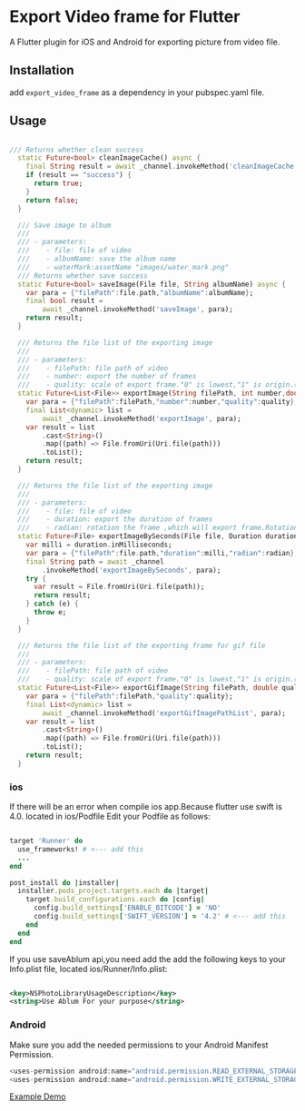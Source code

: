 # Export Video frame for Flutter

A Flutter plugin for iOS and Android for exporting picture from video file.

## Installation

add ```export_video_frame``` as a dependency in your pubspec.yaml file.

## Usage

```dart

/// Returns whether clean success
  static Future<bool> cleanImageCache() async {
    final String result = await _channel.invokeMethod('cleanImageCache');
    if (result == "success") {
      return true;
    }
    return false;
  }

  /// Save image to album
  ///
  /// - parameters:
  ///    - file: file of video
  ///    - albumName: save the album name
  ///    - waterMark:assetName "images/water_mark.png"
  /// Returns whether save success
  static Future<bool> saveImage(File file, String albumName) async {
    var para = {"filePath":file.path,"albumName":albumName};
    final bool result =
        await _channel.invokeMethod('saveImage', para);
    return result;
  }

  /// Returns the file list of the exporting image
  ///
  /// - parameters:
  ///    - filePath: file path of video
  ///    - number: export the number of frames
  ///    - quality: scale of export frame."0" is lowest,"1" is origin.("0" is scale for 0.1 in android) 
  static Future<List<File>> exportImage(String filePath, int number,double quality) async {
    var para = {"filePath":filePath,"number":number,"quality":quality};
    final List<dynamic> list =
        await _channel.invokeMethod('exportImage', para);
    var result = list
        .cast<String>()
        .map((path) => File.fromUri(Uri.file(path)))
        .toList();
    return result;
  }

  /// Returns the file list of the exporting image
  ///
  /// - parameters:
  ///    - file: file of video
  ///    - duration: export the duration of frames
  ///    - radian: rotation the frame ,which will export frame.Rotation is clockwise.
  static Future<File> exportImageBySeconds(File file, Duration duration,double radian) async {
    var milli = duration.inMilliseconds;
    var para = {"filePath":file.path,"duration":milli,"radian":radian};
    final String path = await _channel
        .invokeMethod('exportImageBySeconds', para);
    try {
      var result = File.fromUri(Uri.file(path));
      return result;
    } catch (e) {
      throw e;
    }
  }

  /// Returns the file list of the exporting frame for gif file
  ///
  /// - parameters:
  ///    - filePath: file path of video
  ///    - quality: scale of export frame."0" is lowest,"1" is origin.("0" is scale for 0.1 in android) 
  static Future<List<File>> exportGifImage(String filePath, double quality) async {
    var para = {"filePath":filePath,"quality":quality};
    final List<dynamic> list =
        await _channel.invokeMethod('exportGifImagePathList', para);
    var result = list
        .cast<String>()
        .map((path) => File.fromUri(Uri.file(path)))
        .toList();
    return result;
  }

```

### ios

If there will be an error when compile ios app.Because flutter use swift is 4.0.
located in ios/Podfile
Edit your Podfile as follows:

``` ruby

target 'Runner' do
  use_frameworks! # <--- add this
  ...
end

post_install do |installer|
  installer.pods_project.targets.each do |target|
    target.build_configurations.each do |config|
      config.build_settings['ENABLE_BITCODE'] = 'NO'
      config.build_settings['SWIFT_VERSION'] = '4.2' # <--- add this
    end
  end
end

```

If you use saveAblum api,you need add the add the following keys to your Info.plist file, located ios/Runner/Info.plist:

```xml

<key>NSPhotoLibraryUsageDescription</key>
<string>Use Ablum For your purpose</string>

```

### Android

Make sure you add the needed permissions to your Android Manifest Permission.

``` gradle
<uses-permission android:name="android.permission.READ_EXTERNAL_STORAGE" />
<uses-permission android:name="android.permission.WRITE_EXTERNAL_STORAGE" />
```

[Example Demo](https://pub.dev/packages/export_video_frame#-example-tab-)